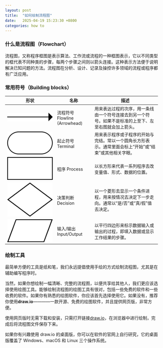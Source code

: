 ```yaml
---
layout: post
title:  "如何绘制流程图"
date:   2025-04-19 15:23:30 +0800
categories: how to
---
```


### 什么是流程图（Flowchart）

流程图，又称程序框图是表示算法、工作流或流程的一种框图表示，它以不同类型的框代表不同种类的步骤，每两个步骤之间则以箭头连接。这种表示方法便于说明解决已知问题的方法。流程图在分析、设计、记录及操控许多领域的流程或程序都有广泛应用。

### 常用符号（Building blocks）

| 形状 | 名称 | 描述 |
|---|---|---|
| ![流程符号](/assets/img/How-to-draw-a-flowchart/Flowchart_Line.svg) | 流程符号 Flowline (Arrowhead) | 用来表达过程的次序，用一条线由一个符号连接去到另一个符号。如果不是标准的上至下、左至右图就会加上箭头。 |
| ![起止符号](/assets/img/How-to-draw-a-flowchart/Flowchart_Terminal.svg) | 起止符号 Terminal | 用来表示程序或子程序的开始与完结。常以一个圆角长方形表示。通常里面会标上“开始”或“结束”或其他相关字眼。 |
| ![程序](/assets/img/How-to-draw-a-flowchart/Flowchart_Process.svg) | 程序 Process | 以长方形来代表一系列程序去改变量值、形式、数据的位置。 |
| ![决策判断](/assets/img/How-to-draw-a-flowchart/Flowchart_Decision.svg) | 决策判断 Decision | 以一个菱形去显示一个条件进程，用来按情况去决定下一步走向。通常以“是/否”或“真/假”值去决定。 |
| ![输入输出](/assets/img/How-to-draw-a-flowchart/Flowchart_IO.svg) | 输入/输出 Input/Output | 以平行四边形来标示数据输入或输出的过程，即填入数据或显示工作结果的步骤。 |

### 绘制工具

最简单方便的工具是纸和笔，我们永远提倡使用手绘的方式绘制流程图，尤其是在辅助编写程序时。

当然，如果你想绘制一幅清晰、完整的流程图，以便共享给其他人，我们更应该选择使用绘图工具。能够绘制流程图的绘图工具有很对，包括一些免费的软件和一些收费的软件。如果你有熟悉的绘图软件，你应该首先选择使用它。如果没有，推荐你使用**draw.io**————一款开源、免费的绘图软件，并且提供网页版，非常方便。

使用网页版时无需下载和安装，只需打开链接[draw.io](https://draw.io)，在浏览器中进行绘制，完成后将流程图文件保存下来。

如果你有兴趣使用 draw.io 的桌面版，你可以在软件的官网上自行研究，它的桌面版覆盖了 Windows、macOS 和 Linux 三个操作系统。